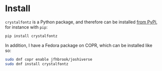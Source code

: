 # Install

`crystalfontz` is a Python package, and therefore can be installed [from PyPi](https://pypi.org/project/crystalfontz/), for instance with `pip`:

```sh
pip install crystalfontz
```

In addition, I have a Fedora package on COPR, which can be installed like so:

```sh
sudo dnf copr enable jfhbrook/joshiverse
sudo dnf install crystalfontz
```
